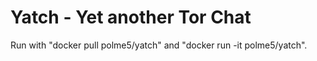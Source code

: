 # Yatch - Yet another Tor Chat

Run with "docker pull polme5/yatch" and "docker run -it polme5/yatch".